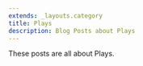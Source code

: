 ```yaml
---
extends: _layouts.category
title: Plays
description: Blog Posts about Plays
---
```


These posts are all about Plays.
